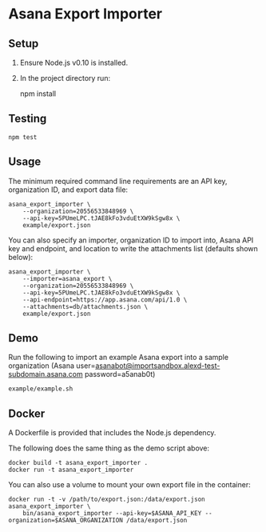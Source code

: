 Asana Export Importer
=====================

Setup
-----

1. Ensure Node.js v0.10 is installed.
2. In the project directory run:

	npm install

Testing
-------

	npm test

Usage
-----

The minimum required command line requirements are an API key, organization ID, and export data file:

	asana_export_importer \
		--organization=20556533848969 \
		--api-key=5PUmeLPC.tJAE8kFo3vduEtXW9kSgw8x \
		example/export.json

You can also specify an importer, organization ID to import into, Asana API key and endpoint, and location to write the attachments list (defaults shown below):

	asana_export_importer \
		--importer=asana_export \
		--organization=20556533848969 \
		--api-key=5PUmeLPC.tJAE8kFo3vduEtXW9kSgw8x \
		--api-endpoint=https://app.asana.com/api/1.0 \
		--attachments=db/attachments.json \
		example/export.json

Demo
----

Run the following to import an example Asana export into a sample organization (Asana user=asanabot@importsandbox.alexd-test-subdomain.asana.com password=a5anab0t)

	example/example.sh

Docker
------

A Dockerfile is provided that includes the Node.js dependency.

The following does the same thing as the demo script above:

	docker build -t asana_export_importer .
	docker run -t asana_export_importer

You can also use a volume to mount your own export file in the container:

	docker run -t -v /path/to/export.json:/data/export.json asana_export_importer \
		bin/asana_export_importer --api-key=$ASANA_API_KEY --organization=$ASANA_ORGANIZATION /data/export.json
